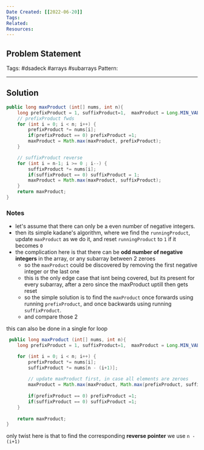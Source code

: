 ```yaml
---
Date Created: [[2022-06-20]]
Tags: 
Related: 
Resources: 
---
```


## Problem Statement


Tags:  #dsadeck  #arrays #subarrays 
Pattern: 

---

## Solution
``` java
public long maxProduct (int[] nums, int n){
	long prefixProduct = 1, suffixProduct=1,  maxProduct = Long.MIN_VALUE;
	// prefixProduct fwds
	for (int i = 0; i < n; i++) {
		prefixProduct *= nums[i];
		if(prefixProduct == 0) prefixProduct =1;
		maxProduct = Math.max(maxProduct, prefixProduct);
	}

	// suffixProduct reverse
	for (int i = n-1; i >= 0 ; i--) {
		suffixProduct *= nums[i];
		if(suffixProduct == 0) suffixProduct = 1;
		maxProduct = Math.max(maxProduct, suffixProduct);
	}
	return maxProduct;
}
```

### Notes
- let's assume that there can only be a even number of negative integers.
- then its simple kadane's algorithm, where we find the `runningProduct`,  update `maxProduct` as we do it, and reset `runningProduct` to `1` if it becomes `0`
- the complication here is that there can be **odd number of negative integers** in the array, or any subarray between 2 zeroes
	- so the `maxProduct` could be discovered by removing the first negative integer or the last one
	- this is the only edge case that isnt being covered, but its present for every subarray, after a zero since the maxProduct uptill then gets reset
	- so the simple solution is to find the `maxProduct` once forwards using running `prefixProduct`, and once backwards using running `suffixProduct`.
	- and compare those 2

this can also be done in a single for loop

``` java
 public long maxProduct (int[] nums, int n){
	long prefixProduct = 1, suffixProduct=1,  maxProduct = Long.MIN_VALUE;

	for (int i = 0; i < n; i++) {
		prefixProduct *= nums[i];
		suffixProduct *= nums[n - (i+1)];
		
		// update maxProduct first, in case all elements are zeroes
		maxProduct = Math.max(maxProduct, Math.max(prefixProduct, suffixProduct));
		
		if(prefixProduct == 0) prefixProduct =1;
		if(suffixProduct == 0) suffixProduct =1;
	}
	
	return maxProduct;
}
```

only twist here is that to find the corresponding **reverse pointer** we use `n - (i+1)`



